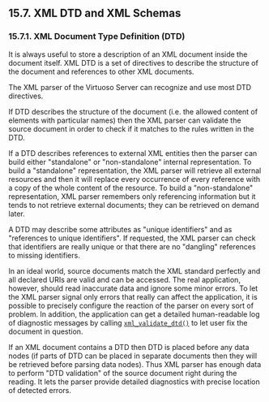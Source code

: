 <div>

<div>

<div>

<div>

## 15.7. XML DTD and XML Schemas

</div>

</div>

</div>

<div>

<div>

<div>

<div>

### 15.7.1. XML Document Type Definition (DTD)

</div>

</div>

</div>

It is always useful to store a description of an XML document inside the
document itself. XML DTD is a set of directives to describe the
structure of the document and references to other XML documents.

The XML parser of the Virtuoso Server can recognize and use most DTD
directives.

If DTD describes the structure of the document (i.e. the allowed content
of elements with particular names) then the XML parser can validate the
source document in order to check if it matches to the rules written in
the DTD.

If a DTD describes references to external XML entities then the parser
can build either "standalone" or "non-standalone" internal
representation. To build a "standalone" representation, the XML parser
will retrieve all external resources and then it will replace every
occurrence of every reference with a copy of the whole content of the
resource. To build a "non-standalone" representation, XML parser
remembers only referencing information but it tends to not retrieve
external documents; they can be retrieved on demand later.

A DTD may describe some attributes as "unique identifiers" and as
"references to unique identifiers". If requested, the XML parser can
check that identifiers are really unique or that there are no "dangling"
references to missing identifiers.

In an ideal world, source documents match the XML standard perfectly and
all declared URIs are valid and can be accessed. The real application,
however, should read inaccurate data and ignore some minor errors. To
let the XML parser signal only errors that really can affect the
application, it is possible to precisely configure the reaction of the
parser on every sort of problem. In addition, the application can get a
detailed human-readable log of diagnostic messages by calling
<a href="fn_xml_validate_dtd.html" class="link"
title="xml_validate_dtd"><code
class="function">xml_validate_dtd()</code></a> to let user fix the
document in question.

If an XML document contains a DTD then DTD is placed before any data
nodes (if parts of DTD can be placed in separate documents then they
will be retrieved before parsing data nodes). Thus XML parser has enough
data to perform "DTD validation" of the source document right during the
reading. It lets the parser provide detailed diagnostics with precise
location of detected errors.

</div>

</div>
